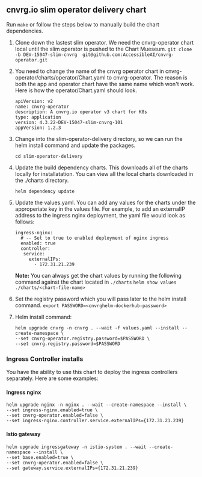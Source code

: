## cnvrg.io slim operator delivery chart
Run `make` or follow the steps below to manually build the chart dependencies.

1. Clone down the lastest slim operator. We need the cnvrg-operator chart local until the slim operator
   is pushed to the Chart Mueseum.
   `git clone -b DEV-15047-slim-cnvrg  git@github.com:AccessibleAI/cnvrg-operator.git`
   
2. You need to change the name of the cnvrg operator chart in cnvrg-operator/charts/operator/Chart.yaml to
   cnvrg-operator. The reason is both the app and operator chart have the same name which won't work. Here
   is how the operator/Chart.yaml should look.
   ```
   apiVersion: v2
   name: cnvrg-operator
   description: A cnvrg.io operator v3 chart for K8s
   type: application
   version: 4.3.22-DEV-15047-slim-cnvrg-101
   appVersion: 1.2.3
   ```
   
4. Change into the slim-operator-delivery directory, so we can run the helm install command and update the packages.
   ```
   cd slim-operator-delivery
   ```
   
5. Update the build dependency charts. This downloads all of the charts locally for installatation. You can view all the 
   local charts downloaded in the ./charts directory.
   ```
   helm dependency update
   ```
   
6. Update the values.yaml. You can add any values for the charts under the approperiate key in the values file. For example, 
   to add an externalIP address to the ingress nginx deployment, the yaml file would look as follows:
   ```
   ingress-nginx: 
     # -- Set to true to enabled deployment of nginx ingress 
     enabled: true
     controller:
      service:
        externalIPs:
          - 172.31.21.239
   ```
   **Note:** You can always get the chart values by running the following command against the chart located in `./charts`
`helm show values ./charts/<chart-file-name>`

7. Set the registry password which you will pass later to the helm install command.
  `export PASSWORD=<cnvrghelm-dockerhub-password>`

8. Helm install command:
   ```
   helm upgrade cnvrg -n cnvrg . --wait -f values.yaml --install --create-namespace \
   --set cnvrg-operator.registry.password=$PASSWORD \
   --set cnvrg.registry.password=$PASSWORD
   ```

### Ingress Controller installs
You have the ability to use this chart to deploy the ingress controllers separately.
Here are some examples:

#### Ingress nginx
```
helm upgrade nginx -n nginx . --wait --create-namespace --install \
--set ingress-nginx.enabled=true \
--set cnvrg-operator.enabled=false \
--set ingress-nginx.controller.service.externalIPs={172.31.21.239}
```
#### Istio gateway
```
helm upgrade ingressgateway -n istio-system . --wait --create-namespace --install \
--set base.enabled=true \
--set cnvrg-operator.enabled=false \
--set gateway.service.externalIPs={172.31.21.239}
```

